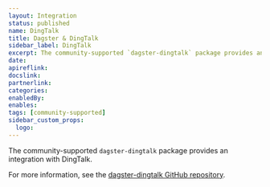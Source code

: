 ```yaml
---
layout: Integration
status: published
name: DingTalk
title: Dagster & DingTalk
sidebar_label: DingTalk
excerpt: The community-supported `dagster-dingtalk` package provides an integration with DingTalk.
date: 
apireflink:
docslink:
partnerlink:
categories:
enabledBy:
enables:
tags: [community-supported]
sidebar_custom_props:
  logo:
---
```


The community-supported `dagster-dingtalk` package provides an integration with DingTalk.

For more information, see the [dagster-dingtalk GitHub repository](https://github.com/sqkkyzx/dagster-dingtalk).
